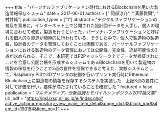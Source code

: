 +++
title = "パーソナルファブリケーション時代におけるBlockchainを用いた製造情報保存システム"
date = 2017-06-01
authors = [" 阿部涼介", " 斉藤賢爾", " 村井純"]
publication_types = ["1"]
abstract = "デジタルファブリケーションの普及を背景に，インターネット上で公開された設計図データを入手し，個人の環境に合わせて改変，製造を行うといった，パーソナルファブリケーションと呼ばれる個人的な製造が積極的に行われている．そうした中で，個人で製造物の製造者，設計者のデータを管理しておくことは困難である．パーソナルファブリケーションにおける製造物のデータ管理においては公開性，完全性，追跡可能性の3点が求められる．そこで，本研究ではP2Pネットワーク上でデータが検証されたことを合意し公開台帳を形成するシステムであるBlockchainを用いて製造物の情報の保存を行うことで3点の要件を担保できると考えた．実験システムとして，Raspberry Pi3で3Dプリンタの制御を行いプリント実行時にEthereum Blockchain上に製造物の情報を保存するシステムを実装した．上記3点の要件に対して評価を行い，要件が満たされていることを確認した."
featured = false
publication = "*マルチメディア，分散協調とモバイルシンポジウム2017論文集*"
url_pdf = "https://ipsj.ixsq.nii.ac.jp/ej/index.php?active_action=repository_view_main_item_detail&page_id=13&block_id=8&item_id=190154&item_no=1"
+++

